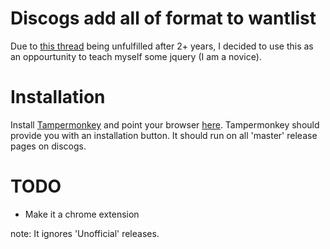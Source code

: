 # Discogs add all of format to wantlist

Due to [this thread](http://www.discogs.com/forum/thread/363499) being unfulfilled after 2+ years, I decided to use this as an oppourtunity to teach myself some jquery (I am a novice).

# Installation

Install [Tampermonkey](https://tampermonkey.net/) and point your browser [here](https://raw.githubusercontent.com/yeahdef/discogs_format_to_wantlist/master/discogs_format_to_wantlist.user.js). Tampermonkey should provide you with an installation button. It should run on all 'master' release pages on discogs.

# TODO

- Make it a chrome extension

note: It ignores 'Unofficial' releases.
